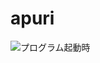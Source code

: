 # apuri
![プログラム起動時](./https://github.com/06150820/apuri/commit/8b0bc4e5b1a1ae4c6bbc57d2aa831c8093496be4#diff-1f192c351617021dc2ccfd79fe213b79ce007fdf0c90678b4a90761b64b97e1f)
